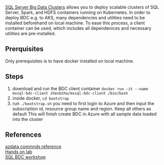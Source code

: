 [SQL Server Big Data Clusters](https://docs.microsoft.com/en-us/sql/big-data-cluster/big-data-cluster-overview?view=sql-server-ver15) allows you to deploy scalable clusters of SQL Server, Spark, and HDFS containers running on Kubernetes. In order to deploy BDC e.g. to AKS, many dependencies and utilities need to be installed beforehand on local machine. To ease this process, a client container can be used, which includes all dependenices and necessary utilities are pre-installed.


## Prerquisites

Only prerequisites is to have docker installed on local machine. 

## Steps

1. download and run the BDC client container `docker run -it --name mssql-bdc-client zhenbzha/mssql-bdc-client /bin/bash`
2. inside docker, `cd bootstrap`
3. run `./bootstrap.sh` 
you need to first login to Azure and then input the subscription id, resource group name and region. Keep all others as default
This will finish create BDC in Azure with all sample data loaded into the cluster

## References

[azdata commnds reference](https://docs.microsoft.com/en-us/sql/big-data-cluster/reference-azdata-bdc?view=sql-server-ver15) \
[Hands on lab](https://github.com/microsoft/MCW-Modernizing-Data-Analytics-with-SQL-Server-2019/blob/0aa418a8a36dc51873fa6efb27c687b989a7536a/Hands-on%20lab/HOL%20step-by%20step%20-%20Modernizing%20Data%20Analytics%20with%20SQL%20Server%202019.md) \
[SQL BDC workshop](https://github.com/Microsoft/sqlworkshops-bdc#related)
